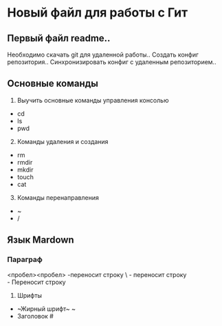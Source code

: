 # Новый файл для работы с Гит  

## Первый файл readme..
Необходимо скачать git для удаленной работы..
Создать конфиг репозитория..
Синхронизировать конфиг с удаленным репозиторием..

## Основные команды
1. Выучить основные команды управления консолью
* cd
* ls
* pwd
2. Команды удаления и создания
* rm
* rmdir
* mkdir
* touch
* cat 
3. Команды перенаправления
* ~
* /

## Язык Mardown
### Параграф
<пробел><пробел> -переносит строку
\ - переносит строку
<br> - Переносит строку
1. Шрифты
* ~Жирный шрифт~ ~
* Заголовок #

